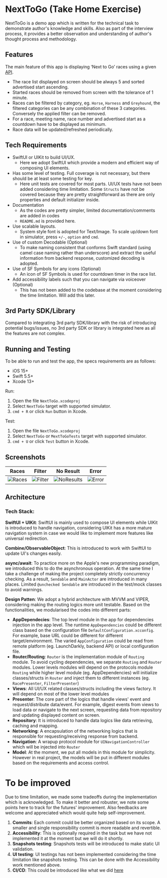 # NextToGo (Take Home Exercise)
NextToGo is a demo app which is written for the technical task to demonstrate author's knowledge and skills. Also as part of the interview process, it provides a better observation and understanding of author's thought process and methodology.

## Features
The main feature of this app is displaying ‘Next to Go’ races using a given [API](https://api.neds.com.au/rest/v1/racing/?method=nextraces&count=10).
- The race list displayed on screen should be always 5 and sorted advertised start ascending.
- Started races should be removed from screen with the tolerance of 1 minute.
- Races can be filtered by category, eg. `Horse`, `Harness` and `Greyhound`, the filtered categories can be any combination of these 3 categories. Conversely the applied filter can be removed.
- For a race, meeting name, race number and advertised start as a countdown have to be displayed as minimum.
- Race data will be updated/refreshed periodically. 

## Tech Requirements
- SwiftUI or UIKit to build UI/UX.
    - Here we adopt SwiftUI which provide a modern and efficient way of composing UI elements.
- Has some level of testing. Full coverage is not necessary, but there should be at least some testing for key.
    - Here unit tests are covered for most parts. UI/UX tests have not been added considering time limitation. Some `Structs` have not be covered because they are pretty straightforward as there are only properties and default initializer inside.
- Documentation
    - As the codes are pretty simpler, limited documentation/comments are added in codes
    - `README.md` is provided here.
- Use scalable layouts.
    - System style font is adopted for Text/Image. To scale up/down font in simulator, press `+/-`, `option` and `cmd`.
- Use of custom Decodable (Optional)
    - To make naming consistent that conforms Swift standard (using camel case naming rather than underscore) and extract the useful information from backend response, customized decoding is adopted.
- Use of SF Symbols for any icons (Optional)
    - An icon of SF Symbols is used for countdown timer in the race list.
- Add accessibility labels such that you can navigate via voiceover (Optional)
    - This has not been added to the codebase at the moment considering the time limitation. Will add this later.

## 3rd Party SDK/Library
Compared to integrating 3rd party SDK/library with the risk of introducing potential bugs/issues, no 3rd party SDK or library is integrated here as all the features are not complex.

## Running and Testing
To be able to run and test the app, the specs requirements are as follows:
- iOS 15+
- Swift 5.5+
- Xcode 13+

Run:
1. Open the file `NextToGo.xcodeproj`
2. Select `NextToGo` target with supported simulator.
3. `cmd + R` or click `Run` button in Xcode.

Test:
1. Open the file `NextToGo.xcodeproj`
2. Select `NextToGo` or `MextToGoTests` target with supported simulator.
3. `cmd + U` or click `Test` button in Xcode.

## Screenshots
| Races | Filter | No Result | Error |
| --- | --- | --- | --- |
| ![Races](https://github.com/alvinh77/next-to-go/assets/12960590/2bd7ff81-42ad-43b9-bcaa-8512025198d1) | ![Filter](https://github.com/alvinh77/next-to-go/assets/12960590/9e6f330f-b5fb-4dbd-a112-1bb46f82f50a) | ![NoResults](https://github.com/alvinh77/next-to-go/assets/12960590/faba421b-0a31-4efe-9449-19481c527317) | ![Error](https://github.com/alvinh77/next-to-go/assets/12960590/defd8bc6-dac8-4410-ba4f-d68190ab0534) |






## Architecture
### Tech Stack:
**SwiftUI + UIKit**:
SwiftUI is mainly used to compose UI elements while UIKit is introduced to handle navigation, considering UIKit has a more mature navigation system in case we would like to implement more features like universal redirection.

**Combine/ObservableObject**:
This is introduced to work with SwiftUI to update UI's changes easily.

**async/await**:
To practice more on the Apple's new programming paradigm, we introduced this to do the asynchronous operation. At the same time I take a challenge of making the project completely strictly concurrency checking. As a result, `Sendable` and `MainActor` are introduced in many places. Limited `@unchecked Sendable` are introduced in the test/mock classes to avoid warnings.

**Design Patten**:
We adopt a hybrid architecture with MVVM and VIPER, considering making the routing logics more unit testable. Based on the functionalities, we modularised the codes into different parts:
- **AppDependecies**: The top level module in the app for dependencies injection in the app level. The runtime `AppDependencies` could be different class based on the configuration file `DefaultConfiguration.xcconfig`. For example, base URL could be different for different target/environment. The varied `AppConfiguration` could be read from remote platform (eg. LaunchDarkly, backend API) or local configuration file.
- **Router/Routing**: `Router` is the implementation module of `Routing` module. To avoid cycling dependencies, we separate `Routing` and `Router` modules. Lower levels modules will depend on the protocols module `Routing` while higher level module (eg. AppDependencies) will initialize classes/structs in `Router` and inject them to different instances (eg. `RacePresenter`, `FilterPresenter`)
- **Views**: All UI/UX related classes/structs including the views factory. It will depend on most of the lower level modules
- **Presenter**: The core part of the logics that handle views' event and request/distribute data/event. For example, digest events from views to load data or navigate to the next screen, requesting data from repository and updating displayed content on screen.
- **Repository**: It is introduced to handle data logics like data retrieving, caching and mapping.
- **Networking**: A encapsulation of the networking logics that is responsible for requesting/receiving response from backend.
- **Navigation**: A wrapup protocol module for `UINavigationController` which will be injected into `Router`
- **Model**: At the moment, we put all models in this module for simplicity. However in real project, the models will be put in different modules based on the requirements and access control.

# To be improved
Due to time limitation, we made some tradeoffs during the implementation which is acknowledged. To make it better and robuster, we note some points here to track for the futures' improvement. Also feedbacks are welcome and appreciated which would quite help self-improvement.
1. **Commits**: Each commit could be better organized based on its scope. A smaller and single responsibility commit is more readable and revertible.
2. **Accessibility**: This is optionally required in the task but we have not implemented it at the moment but we will do it shortly.
3. **Snapshots testing**: Snapshots tests will be introduced to make static UI validation.
4. **UI testing**: UI testings has not been implemented considering the time limitation like snapshots testing. This can be done with the Accessibility work mentioned above.
5. **CI/CD**: This could be introduced like what we did [here](https://github.com/alvinh77/async-data-loader/actions)
